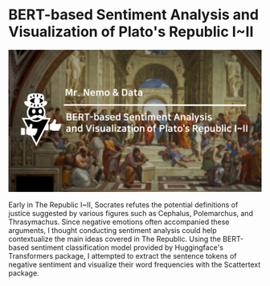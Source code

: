 # BERT-based Sentiment Analysis and Visualization of Plato's Republic I~II
![BERT-based Sentiment Analysis and Visualization of Plato's Republic I~II](img/image.png)


Early in The Republic  I~II, Socrates refutes the potential definitions of justice suggested by various figures such as Cephalus, Polemarchus, and Thrasymachus. Since negative emotions often accompanied these arguments, I thought conducting sentiment analysis could help contextualize the main ideas covered in The Republic. Using the BERT-based sentiment classification model provided by Huggingface's Transformers package, I attempted to extract the sentence tokens of negative sentiment and visualize their word frequencies with the Scattertext package.

